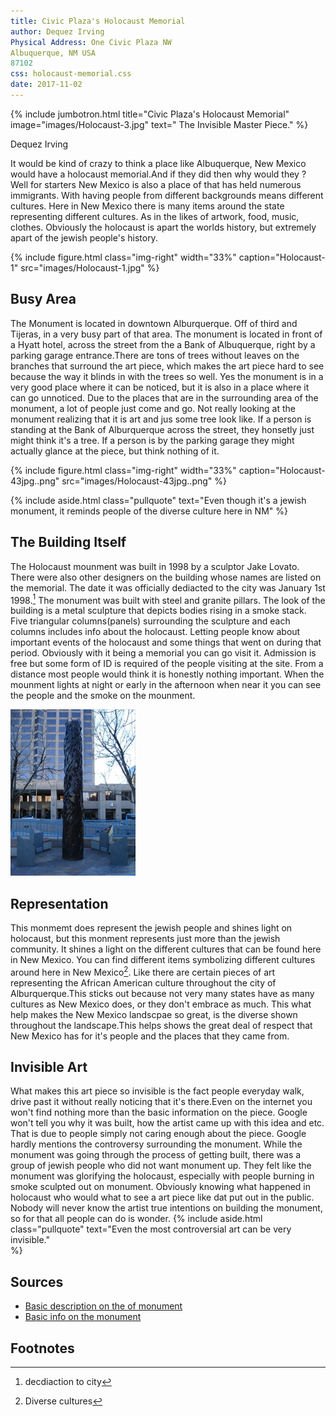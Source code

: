 ```yaml
---
title: Civic Plaza's Holocaust Memorial
author: Dequez Irving
Physical Address: One Civic Plaza NW
Albuquerque, NM USA
87102
css: holocaust-memorial.css
date: 2017-11-02
---
```

{% include jumbotron.html
title="Civic Plaza's Holocaust Memorial"
image="images/Holocaust-3.jpg"
text=" The Invisible Master Piece."
%} 


Dequez Irving



It would be kind of crazy to think a place like Albuquerque, New Mexico would have a holocaust memorial.And if they did then why would they ? Well for starters New Mexico is also a place of that has held numerous immigrants. With having people from different backgrounds means different cultures. Here in New Mexico there is many items around the state representing different cultures. As in the likes of artwork, food, music, clothes. Obviously the holocaust is apart the worlds history, but extremely apart of the jewish people's history.
















































{% include figure.html
  class="img-right"
  width="33%"
  caption="Holocaust-1"
  src="images/Holocaust-1.jpg"
%}







































## Busy Area
The Monument is located in downtown Alburquerque. Off of third and Tijeras, in a very busy part of that area. The monument is located in front of a Hyatt hotel, across the street from the a Bank of Albuquerque, right by a parking garage entrance.There are tons of trees without leaves on the branches that surround the art piece, which makes the art piece hard to see because the way it blinds in with the trees so well. Yes the monument is in a very good place where it can be noticed, but it is also in a place where it can go unnoticed. Due to the places that are in the surrounding area of the monument, a lot of people just come and go. Not really looking at the monument realizing that it is art and jus some tree look like. If a person is standing at the Bank of Alburquerque across the street, they honsetly just might think it's a tree. If a person is by the parking garage they might actually glance at the piece, but think nothing of it.


















{% include figure.html
  class="img-right"
  width="33%"
  caption="Holocaust-43jpg..png"
  src="images/Holocaust-43jpg..png"
%}


















































{% include aside.html
  class="pullquote"
  text="Even though it's a jewish monument, it reminds people of the diverse culture here in NM"
  %}


























## The Building Itself
The Holocaust mounment was built in 1998 by a sculptor Jake Lovato. There were also other designers on the building whose names are listed on the memorial. The date it was officially dediacted to the city was January 1st 1998.[^source] The monument was built with steel and granite pillars. The look of the building is a metal sculpture that depicts bodies rising in a smoke stack. Five triangular columns(panels) surrounding the sculpture and each columns includes info about the holocaust. Letting people know about important events of the holocaust and some things that went on during that period. Obviously with it being a memorial you can go visit it. Admission is free but some form of ID is required of the people visiting at the site. From a distance most people would think it is honestly nothing important. When the mounment lights at night or early in the afternoon when near it you can see the people and the smoke on the mounment.

![Holocaust-3.jpg](images/Holocaust-3.jpg)






















## Representation
  This monmemt does represent the jewish people and shines light on holocaust, but this monment represents just more than the jewish community. It shines a light on the different cultures that can be found here in New Mexico. You can find different items symbolizing different cultures around here in New Mexico[^source2]. Like there are certain pieces of art representing the African American culture throughout the city of Alburquerque.This sticks out because not very many states have as many cultures as New Mexico does, or they don't embrace as much. This what help makes the New Mexico landscpae so great, is the diverse shown throughout the landscape.This helps shows the great deal of respect that New Mexico has for it's people and the places that they came from.














## Invisible Art
 What makes this art piece so invisible is the fact people everyday walk, drive past it without really noticing that it's there.Even on the internet you won't find nothing more than the basic information on the piece. Google won't tell you why it was built, how the artist came up with this idea and etc. That is due to people simply not caring enough about the piece. Google hardly mentions the controversy surrounding the monument. While the monument was going through the process of getting built, there was a group of jewish people who did not want monument up. They felt like the monument was glorifying the holocaust, especially with people burning in smoke sculpted out on monument. Obviously knowing what happened in holocaust who would what to see a art piece like dat put out in the public. Nobody will never know the artist true intentions on building the monument, so for that all people can do is wonder. 
{% include aside.html
  class="pullquote"
  text="Even the most controversial art can be very invisible."  
  %}
  
## Sources
 - [Basic description on the of monument](http://www.publicartarchive.org/work/holocaust-memorial-0)
- [Basic info on the monument](http://waymarking.com)
## Footnotes
[^source]: decdiaction to city
[^source2]:Diverse cultures
